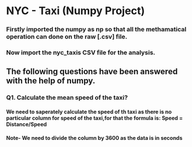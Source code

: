 # NYC - Taxi (Numpy Project)
### Firstly imported the numpy as np so that all the methamatical operation can done on the raw [.csv] file.
### Now import the nyc_taxis CSV file for the analysis.

## The following questions have been answered with the help of numpy.
### Q1. Calculate the mean speed of the taxi? ###
#### We need to saperately calculate the speed of th taxi as there is no particular column for speed of the taxi,for that the formula is: Speed = Distance/Speed

#### Note- We need to divide the column by 3600 as the data is in seconds
